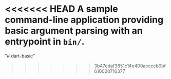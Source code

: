 <<<<<<< HEAD
A sample command-line application providing basic argument parsing with an entrypoint in `bin/`.
=======
"# dart-basic"
>>>>>>> 3b47edaf3851c14e400accccb0bf610020716377
